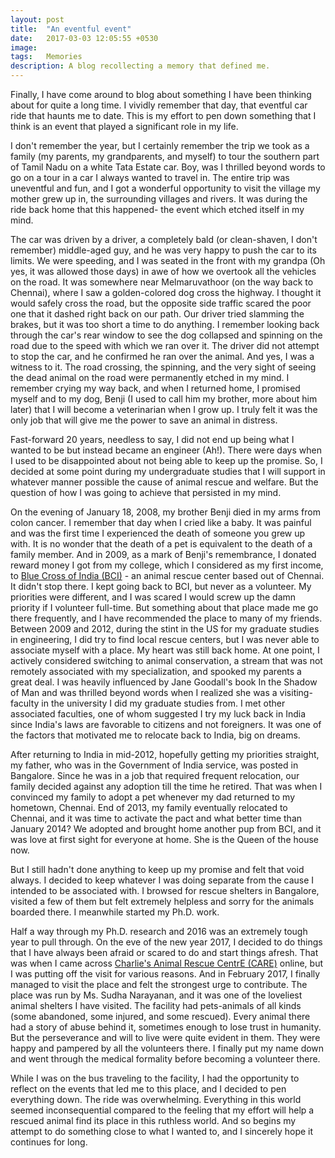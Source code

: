 ```yaml
---
layout: post
title:  "An eventful event"
date:   2017-03-03 12:05:55 +0530
image:  
tags:   Memories
description: A blog recollecting a memory that defined me. 
---
```

Finally, I have come around to blog about something I have been thinking about for quite a long time. I vividly remember that day, that eventful car ride that haunts me to date. This is my effort to pen down something that I think is an event that played a significant role in my life.

I don't remember the year, but I certainly remember the trip we took as a family (my parents, my grandparents, and myself) to tour the southern part of Tamil Nadu on a white Tata Estate car. Boy, was I thrilled beyond words to go on a tour in a car I always wanted to travel in. The entire trip was uneventful and fun, and I got a wonderful opportunity to visit the village my mother grew up in, the surrounding villages and rivers. It was during the ride back home that this happened- the event which etched itself in my mind.

The car was driven by a driver, a completely bald (or clean-shaven, I don't remember) middle-aged guy, and he was very happy to push the car to its limits. We were speeding, and I was seated in the front with my grandpa (Oh yes, it was allowed those days) in awe of how we overtook all the vehicles on the road. It was somewhere near Melmaruvathoor (on the way back to Chennai), where I saw a golden-colored dog cross the highway. I thought it would safely cross the road, but the opposite side traffic scared the poor one that it dashed right back on our path. Our driver tried slamming the brakes, but it was too short a time to do anything. I remember looking back through the car's rear window to see the dog collapsed and spinning on the road due to the speed with which we ran over it. The driver did not attempt to stop the car, and he confirmed he ran over the animal. And yes, I was a witness to it. The road crossing, the spinning, and the very sight of seeing the dead animal on the road were permanently etched in my mind. I remember crying my way back, and when I returned home, I promised myself and to my dog, Benji (I used to call him my brother, more about him later) that I will become a veterinarian when I grow up. I truly felt it was the only job that will give me the power to save an animal in distress.

Fast-forward 20 years, needless to say, I did not end up being what I wanted to be but instead became an engineer (Ah!). There were days when I used to be disappointed about not being able to keep up the promise. So, I decided at some point during my undergraduate studies that I will support in whatever manner possible the cause of animal rescue and welfare. But the question of how I was going to achieve that persisted in my mind.

On the evening of January 18, 2008, my brother Benji died in my arms from colon cancer. I remember that day when I cried like a baby. It was painful and was the first time I experienced the death of someone you grew up with. It is no wonder that the death of a pet is equivalent to the death of a family member. And in 2009, as a mark of Benji's remembrance, I donated reward money I got from my college, which I considered as my first income, to [Blue Cross of India (BCI)](https://bluecrossofindia.org/) - an animal rescue center based out of Chennai. It didn't stop there. I kept going back to BCI, but never as a volunteer. My priorities were different, and I was scared I would screw up the damn priority if I volunteer full-time. But something about that place made me go there frequently, and I have recommended the place to many of my friends. Between 2009 and 2012, during the stint in the US for my graduate studies in engineering, I did try to find local rescue centers, but I was never able to associate myself with a place. My heart was still back home. At one point, I actively considered switching to animal conservation, a stream that was not remotely associated with my specialization, and spooked my parents a great deal. I was heavily influenced by Jane Goodall's book In the Shadow of Man and was thrilled beyond words when I realized she was a visiting- faculty in the university I did my graduate studies from. I met other associated faculties, one of whom suggested I try my luck back in India since India's laws are favorable to citizens and not foreigners. It was one of the factors that motivated me to relocate back to India, big on dreams.

After returning to India in mid-2012, hopefully getting my priorities straight, my father, who was in the Government of India service, was posted in Bangalore. Since he was in a job that required frequent relocation, our family decided against any adoption till the time he retired. That was when I convinced my family to adopt a pet whenever my dad returned to my hometown, Chennai. End of 2013, my family eventually relocated to Chennai, and it was time to activate the pact and what better time than January 2014? We adopted and brought home another pup from BCI, and it was love at first sight for everyone at home. She is the Queen of the house now.

But I still hadn't done anything to keep up my promise and felt that void always. I decided to keep whatever I was doing separate from the cause I intended to be associated with. I browsed for rescue shelters in Bangalore, visited a few of them but felt extremely helpless and sorry for the animals boarded there. I meanwhile started my Ph.D. work.

Half a way through my Ph.D. research and 2016 was an extremely tough year to pull through. On the eve of the new year 2017, I decided to do things that I have always been afraid or scared to do and start things afresh. That was when I came across [Charlie's Animal Rescue CentrE (CARE)](https://charlies-care.com/) online, but I was putting off the visit for various reasons. And in February 2017, I finally managed to visit the place and felt the strongest urge to contribute. The place was run by Ms. Sudha Narayanan, and it was one of the loveliest animal shelters I have visited. The facility had pets-animals of all kinds (some abandoned, some injured, and some rescued). Every animal there had a story of abuse behind it, sometimes enough to lose trust in humanity. But the perseverance and will to live were quite evident in them. They were happy and pampered by all the volunteers there. I finally put my name down and went through the medical formality before becoming a volunteer there.

While I was on the bus traveling to the facility, I had the opportunity to reflect on the events that led me to this place, and I decided to pen everything down. The ride was overwhelming. Everything in this world seemed inconsequential compared to the feeling that my effort will help a rescued animal find its place in this ruthless world. And so begins my attempt to do something close to what I wanted to, and I sincerely hope it continues for long.

 
